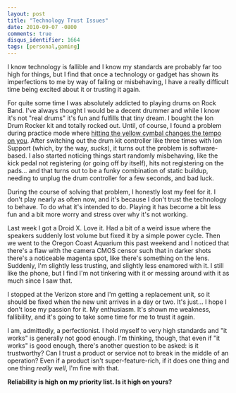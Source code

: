 ```yaml
---
layout: post
title: "Technology Trust Issues"
date: 2010-09-07 -0800
comments: true
disqus_identifier: 1664
tags: [personal,gaming]
---
```

I know technology is fallible and I know my standards are probably far
too high for things, but I find that once a technology or gadget has
shown its imperfections to me by way of failing or misbehaving, I have a
really difficult time being excited about it or trusting it again.

For quite some time I was absolutely addicted to playing drums on Rock
Band. I've always thought I would be a decent drummer and while I know
it's not "real drums" it's fun and fulfills that tiny dream. I bought
the Ion Drum Rocker kit and totally rocked out. Until, of course, I
found a problem during practice mode where [hitting the yellow cymbal
changes the tempo on
you](http://www.rockband.com/forums/showthread.php?t=143041). After
switching out the drum kit controller like three times with Ion Support
(which, by the way, *sucks*), it turns out the problem is
software-based. I also started noticing things start randomly
misbehaving, like the kick pedal not registering (or going off by
itself), hits not registering on the pads... and that turns out to be a
funky combination of static buildup, needing to unplug the drum
controller for a few seconds, and bad luck.

During the course of solving that problem, I honestly lost my feel for
it. I don't play nearly as often now, and it's because I don't trust the
technology to behave. To do what it's intended to do. Playing it has
become a bit less fun and a bit more worry and stress over why it's not
working.

Last week I got a Droid X. Love it. Had a bit of a weird issue where the
speakers suddenly lost volume but fixed it by a simple power cycle. Then
we went to the Oregon Coast Aquarium this past weekend and I noticed
that there's a flaw with the camera CMOS censor such that in darker
shots there's a noticeable magenta spot, like there's something on the
lens. Suddenly, I'm slightly less trusting, and slightly less enamored
with it. I still like the phone, but I find I'm not tinkering with it or
messing around with it as much since I saw that.

I stopped at the Verizon store and I'm getting a replacement unit, so it
should be fixed when the new unit arrives in a day or two. It's just...
I hope I don't lose my passion for it. My enthusiasm. It's shown me
weakness, fallibility, and it's going to take some time for me to trust
it again.

I am, admittedly, a perfectionist. I hold myself to very high standards
and "it works" is generally not good enough. I'm thinking, though, that
even if "it works" is good enough, there's another question to be asked:
is it trustworthy? Can I trust a product or service not to break in the
middle of an operation? Even if a product isn't super-feature-rich, if
it does one thing and one thing *really well*, I'm fine with that.

**Reliability is high on my priority list. Is it high on yours?**

